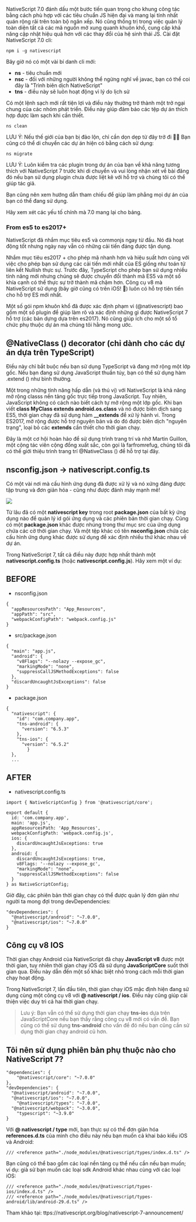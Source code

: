 NativeScript 7.0 đánh dấu một bước tiến quan trọng cho khung công tác bằng cách phù hợp với các tiêu chuẩn JS hiện đại và mang lại tính nhất quán rộng rãi trên toàn bộ ngăn xếp. Nó cũng thống trị trong việc quản lý toàn diện tất cả các mã nguồn mở xung quanh khuôn khổ, cung cấp khả năng cập nhật hiệu quả hơn với các thay đổi của hệ sinh thái JS.
Cài đặt NativeScript 7.0 cli:
```
npm i -g nativescript
```
Bây giờ nó có một vài bí danh cli mới:
* **ns** - tiêu chuẩn mới 
* **nsc** - đối với những người không thể ngừng nghĩ về javac, bạn có thể coi đây là "Trình biên dịch NativeScript"
* **tns** - điều này sẽ luôn hoạt động vì lý do lịch sử

Có một lệnh sạch mới rất tiện lợi và điều này thường trở thành một trở ngại chung của các nhóm phát triển. Điều này giúp đảm bảo các tệp dự án thích hợp được làm sạch khi cần thiết.
```
ns clean
```
LƯU Ý: Nếu thế giới của bạn bị đảo lộn, chỉ cần dọn dẹp từ đây trở đi 🧹😊
Bạn cũng có thể di chuyển các dự án hiện có bằng cách sử dụng:
```
ns migrate
```

LƯU Ý: Luôn kiểm tra các plugin trong dự án của bạn về khả năng tương thích với NativeScript 7 trước khi di chuyển và vui lòng nhận xét về bài đăng đó nếu bạn sử dụng plugin chưa được liệt kê với hỗ trợ và chúng tôi có thể giúp tác giả.

Bạn cũng nên xem hướng dẫn tham chiếu để giúp làm phẳng mọi dự án của bạn có thể đang sử dụng.

Hãy xem xét các yếu tố chính mà 7.0 mang lại cho bảng.

### **From es5 to es2017+**

NativeScript đã nhắm mục tiêu es5 và commonjs ngay từ đầu. Nó đã hoạt động tốt nhưng ngày nay vẫn có những cải tiến đáng được tận dụng.

Nhắm mục tiêu es2017 + cho phép mã nhanh hơn và hiệu suất hơn cùng với việc cho phép bạn sử dụng các cải tiến mới nhất của ES giống như toán tử liên kết Nullish thực sự. Trước đây, TypeScript cho phép bạn sử dụng nhiều tính năng mới nhưng chúng sẽ được chuyển đổi thành mã ES5 và một số khía cạnh có thể thực sự trở thành mã chậm hơn. Công cụ v8 mà NativeScript sử dụng (bây giờ cũng có trên iOS! 🎉) luôn có hỗ trợ tiên tiến cho hỗ trợ ES mới nhất.

Một số gói npm khuôn khổ đã được xác định phạm vi (@nativescript) bao gồm một số plugin để giúp làm rõ và xác định những gì được NativeScript 7 hỗ trợ (các bản dựng dựa trên es2017). Nó cũng giúp ích cho một số tổ chức phụ thuộc dự án mà chúng tôi hằng mong ước.

## **@NativeClass () decorator (chỉ dành cho các dự án dựa trên TypeScript)**

Điều này chỉ bắt buộc nếu bạn sử dụng TypeScript và đang mở rộng một lớp gốc. Nếu bạn đang sử dụng JavaScript thuần túy, bạn có thể sử dụng hàm .extend () như bình thường.

Một trong những tính năng hấp dẫn (và thú vị) với NativeScript là khả năng mở rộng classs nền tảng gốc trực tiếp trong JavaScript. Tuy nhiên, JavaScript không có cách nào biết cách tự mở rộng một lớp gốc. Khi bạn viết **class MyClass extends android.os.class** và nó được biên dịch sang ES5, thời gian chạy đã sử dụng hàm **__extends** để xử lý hành vi. Trong ES2017, mở rộng được hỗ trợ nguyên bản và do đó được biên dịch "nguyên trạng", loại bỏ các **extends** cần thiết cho thời gian chạy.

Đây là một cơ hội hoàn hảo để sử dụng trình trang trí và nhờ Martin Guillon, một cộng tác viên cộng đồng xuất sắc, còn gọi là farfromrefug, chúng tôi đã có thể giới thiệu trình trang trí @NativeClass () để hỗ trợ tại đây.

## **nsconfig.json → nativescript.config.ts**

Có một vài nơi mà cấu hình ứng dụng đã được xử lý và nó xứng đáng được tập trung và đơn giản hóa - cũng như được đánh máy mạnh mẽ!

![](https://images.viblo.asia/0bde5f5f-2ee8-4603-b5b7-532c228d1a54.gif)

Từ lâu đã có một **nativescript key** trong root **package.json**  của bất kỳ ứng dụng nào để quản lý id gói ứng dụng và các phiên bản thời gian chạy. Cũng có một **package.json** khác được nhúng trong thư mục src của ứng dụng chứa các cờ thời gian chạy. Và một tệp khác có tên **nsconfig.json** chứa các cấu hình ứng dụng khác được sử dụng để xác định nhiều thứ khác nhau về dự án.

Trong NativeScript 7, tất cả điều này được hợp nhất thành một **nativescript.config.ts** (hoặc **nativescript.config.js**). Hãy xem một ví dụ:

## **BEFORE**

* nsconfig.json
```
{
  "appResourcesPath": "App_Resources",
  "appPath": "src",
  "webpackConfigPath": "webpack.config.js"
}
```
* src/package.json
```
{
  "main": "app.js",
  "android": {
    "v8Flags": "--nolazy --expose_gc",
    "markingMode": "none",
    "suppressCallJSMethodExceptions": false
  },
  "discardUncaughtJsExceptions": false
}
```
* package.json
```
{
  "nativescript": {
    "id": "com.company.app",
    "tns-android": {
      "version": "6.5.3"
    },
    "tns-ios": {
      "version": "6.5.2"
    	}
  },
  ...
```

## **AFTER**

* nativescript.config.ts
```
import { NativeScriptConfig } from '@nativescript/core';

export default {
  id: 'com.company.app',
  main: 'app.js',
  appResourcesPath: 'App_Resources',
  webpackConfigPath: 'webpack.config.js',
  ios: {
    discardUncaughtJsExceptions: true
  },
  android: {
    discardUncaughtJsExceptions: true,
    v8Flags: '--nolazy --expose_gc',
    "markingMode": "none",
    "suppressCallJSMethodExceptions": false
  }
} as NativeScriptConfig;
```

Giờ đây, các phiên bản thời gian chạy có thể được quản lý đơn giản như người ta mong đợi trong devDependencies:

```
"devDependencies": {
  "@nativescript/android": "~7.0.0",
  "@nativescript/ios": "~7.0.0"
}
```

## **Công cụ v8 IOS**

Thời gian chạy Android của NativeScript đã chạy **JavaScript v8** được một thời gian, tuy nhiên thời gian chạy iOS đã sử dụng **JavaScriptCore** suốt thời gian qua. Điều này dẫn đến một số khác biệt nhỏ trong cách mỗi thời gian chạy hoạt động.

Trong NativeScript 7, lần đầu tiên, thời gian chạy iOS mặc định hiện đang sử dụng cùng một công cụ v8 với **@ nativescript / ios**. Điều này cũng giúp cải thiện việc duy trì cả hai thời gian chạy.

> Lưu ý: Bạn vẫn có thể sử dụng thời gian chạy **tns-io**s dựa trên JavaScriptCore nếu bạn thấy rằng công cụ v8 mới có vấn đề. Bạn cũng có thể sử dụng **tns-android** cho vấn đề đó nếu bạn cũng cần sử dụng thời gian chạy android cũ hơn.

## **Tôi nên sử dụng phiên bản phụ thuộc nào cho NativeScript 7?**

```
"dependencies": {
	"@nativescript/core": "~7.0.0"
},
"devDependencies": {
  "@nativescript/android": "~7.0.0",
  "@nativescript/ios": "~7.0.0",
	"@nativescript/types": "~7.0.0",
  "@nativescript/webpack": "~3.0.0",
	"typescript": "~3.9.0"
}
```

Với **@ nativescript / type** mới, bạn thực sự có thể đơn giản hóa **references.d.ts** của mình cho điều này nếu bạn muốn cả khai báo kiểu iOS và Android:

```
/// <reference path="./node_modules/@nativescript/types/index.d.ts" />
```

Bạn cũng có thể bao gồm các loại nền tảng cụ thể nếu cần nếu bạn muốn; ví dụ: giả sử bạn muốn các loại sdk Android khác nhau cùng với các loại iOS:

```
/// <reference path="./node_modules/@nativescript/types-ios/index.d.ts" />
/// <reference path="./node_modules/@nativescript/types-android/lib/android-29.d.ts" />
```

Tham khảo tại: ttps://nativescript.org/blog/nativescript-7-announcement/